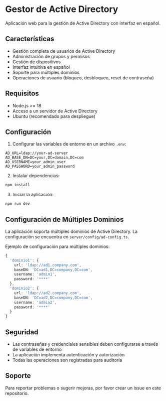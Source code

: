 # Gestor de Active Directory

Aplicación web para la gestión de Active Directory con interfaz en español.

## Características

- Gestión completa de usuarios de Active Directory
- Administración de grupos y permisos
- Gestión de dispositivos
- Interfaz intuitiva en español
- Soporte para múltiples dominios
- Operaciones de usuario (bloqueo, desbloqueo, reset de contraseña)

## Requisitos

- Node.js >= 18
- Acceso a un servidor de Active Directory
- Ubuntu (recomendado para despliegue)

## Configuración

1. Configurar las variables de entorno en un archivo `.env`:

```env
AD_URL=ldap://your-ad-server
AD_BASE_DN=DC=your,DC=domain,DC=com
AD_USERNAME=your_admin_user
AD_PASSWORD=your_admin_password
```

2. Instalar dependencias:

```bash
npm install
```

3. Iniciar la aplicación:

```bash
npm run dev
```

## Configuración de Múltiples Dominios

La aplicación soporta múltiples dominios de Active Directory. La configuración se encuentra en `server/config/ad-config.ts`.

Ejemplo de configuración para múltiples dominios:

```typescript
{
  'dominio1': {
    url: 'ldap://ad1.company.com',
    baseDN: 'DC=ad1,DC=company,DC=com',
    username: 'admin1',
    password: '****'
  },
  'dominio2': {
    url: 'ldap://ad2.company.com',
    baseDN: 'DC=ad2,DC=company,DC=com',
    username: 'admin2',
    password: '****'
  }
}
```

## Seguridad

- Las contraseñas y credenciales sensibles deben configurarse a través de variables de entorno
- La aplicación implementa autenticación y autorización
- Todas las operaciones son registradas para auditoría

## Soporte

Para reportar problemas o sugerir mejoras, por favor crear un issue en este repositorio.
